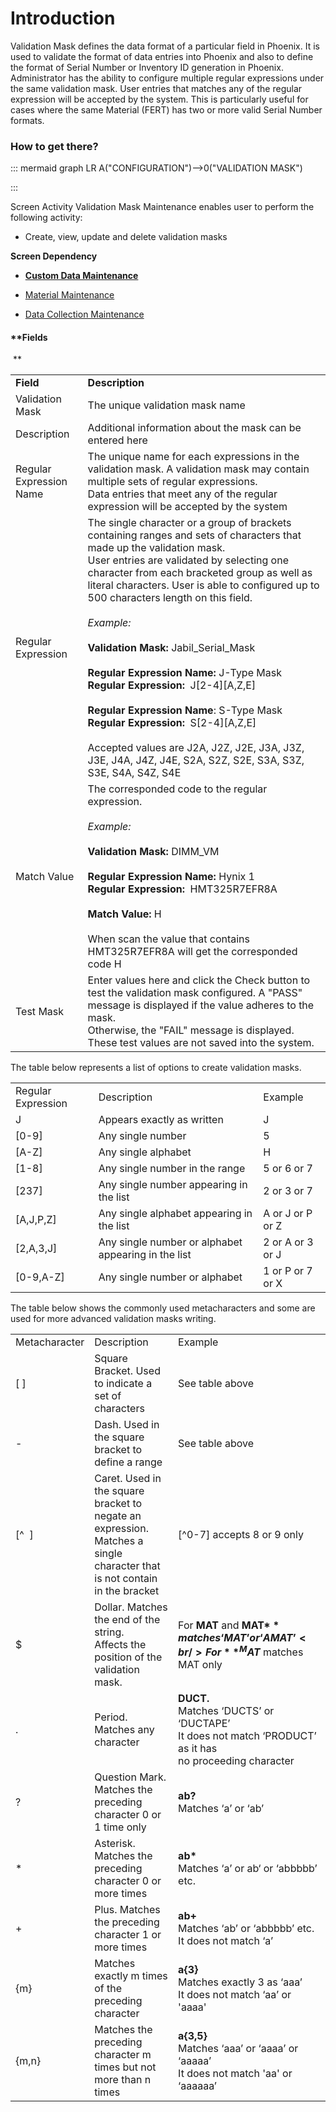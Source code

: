 # Introduction

Validation Mask defines the data format of a particular field in Phoenix. It is used to validate the format of data entries into Phoenix and also to define the format of Serial Number or Inventory ID generation in Phoenix. Administrator has the ability to configure multiple regular expressions under the same validation mask. User entries that matches any of the regular expression will be accepted by the system. This is particularly useful for cases where the same Material (FERT) has two or more valid Serial Number formats.


### **How to get there?** 



::: mermaid
graph LR
A("CONFIGURATION")-->0("VALIDATION MASK")

:::

Screen Activity
Validation Mask Maintenance enables user to perform the following activity:

- Create, view, update and delete validation masks

**Screen Dependency** 

- **[Custom Data Maintenance](/iFactory-JGP-MES/iFactory-JGP-MES-Home/iFactory-JGP-MS/CONTENT/General-Production/Custom-Data.md)**

- [Material Maintenance](/iFactory-JGP-MES/iFactory-JGP-MES-Home/iFactory-JGP-MS/CONTENT/Product/Material.md)

- [Data Collection Maintenance](/iFactory-JGP-MES/iFactory-JGP-MES-Home/iFactory-JGP-MS/CONTENT/Data-Collect/Data-Collection.md)




#### **Fields  
 **

|     |     |
| --- | --- |
| **Field** | **Description** |
| Validation Mask | The unique validation mask name |
| Description | Additional information about the mask can be entered here |
| Regular Expression Name | The unique name for each expressions in the validation mask. A validation mask may contain multiple sets of regular expressions.  <br />Data entries that meet any of the regular expression will be accepted by the system |
| Regular Expression | The single character or a group of brackets containing ranges and sets of characters that made up the validation mask.  <br />User entries are validated by selecting one character from each bracketed group as well as literal characters. User is able to configured up to 500 characters length on this field.<br /><br />_Example:_<br /><br />**Validation Mask:** Jabil\_Serial\_Mask  <br />  <br />**Regular Expression Name:** J-Type Mask  <br />**Regular Expression:**  J\[2-4\]\[A,Z,E\]<br /><br />**Regular Expression Name**: S-Type Mask  <br />**Regular Expression:**  S\[2-4\]\[A,Z,E\]<br /><br />Accepted values are J2A, J2Z, J2E, J3A, J3Z, J3E, J4A, J4Z, J4E, S2A, S2Z, S2E, S3A, S3Z, S3E, S4A, S4Z, S4E |
| Match Value | The corresponded code to the regular expression.<br /><br />_Example:_<br /><br />**Validation Mask:** DIMM\_VM<br /><br />**Regular Expression Name:** Hynix 1  <br />**Regular Expression:**  HMT325R7EFR8A<br /><br />**Match Value:** H<br /><br />When scan the value that contains HMT325R7EFR8A will get the corresponded code H |
| Test Mask | Enter values here and click the Check button to test the validation mask configured. A "PASS" message is displayed if the value adheres to the mask.  <br />Otherwise, the "FAIL" message is displayed. These test values are not saved into the system. |

  
The table below represents a list of options to create validation masks.

|     |     |     |
| --- | --- | --- |
| Regular Expression | Description | Example |
| J   | Appears exactly as written | J   |
| \[0-9\] | Any single number | 5   |
| \[A-Z\] | Any single alphabet | H   |
| \[1-8\] | Any single number in the range | 5 or 6 or 7 |
| \[237\] | Any single number appearing in the list | 2 or 3 or 7 |
| \[A,J,P,Z\] | Any single alphabet appearing in the list | A or J or P or Z |
| \[2,A,3,J\] | Any single number or alphabet appearing in the list | 2 or A or 3 or J |
| \[0-9,A-Z\] | Any single number or alphabet | 1 or P or 7 or X |

  
The table below shows the commonly used metacharacters and some are used for more advanced validation masks writing.

|     |     |     |
| --- | --- | --- |
| Metacharacter | Description | Example |
| \[ \] | Square Bracket. Used to indicate a set of characters | See table above |
| \-  | Dash. Used in the square bracket to define a range | See table above |
| \[^  \] | Caret. Used in the square bracket to negate an expression.    <br />Matches a single character that is not contain in the bracket | \[^0-7\] accepts 8 or 9 only |
| $   | Dollar. Matches the end of the string.  <br />Affects the position of the validation mask. | For **MAT** and **MAT$** matches ‘MAT’ or ‘AMAT’  <br />For **^MAT$** matches MAT only  |
| .   | Period. Matches any character | **DUCT.**  <br />Matches ‘DUCTS’ or ‘DUCTAPE’  <br />It does not match ‘PRODUCT’ as it has  <br />no proceeding character |
| ?   | Question Mark. Matches the preceding character 0 or 1 time only | **ab?**  <br />Matches ‘a’ or ‘ab’ |
| \*  | Asterisk. Matches the preceding character 0 or more times | **ab\***  <br />Matches ‘a’ or ab‘ or ‘abbbbb’ etc. |
| +   | Plus. Matches the preceding character 1 or more times | **ab+**  <br />Matches ‘ab’ or ‘abbbbb’ etc.  <br />It does not match ‘a’ |
| {m} | Matches exactly m times of the preceding character | **a{3}**  <br />Matches exactly 3 as ‘aaa’  <br />It does not match ‘aa’ or 'aaaa' |
| {m,n} | Matches the preceding character m times but not more than n times | **a{3,5}**  <br />Matches ‘aaa’ or ‘aaaa’ or ‘aaaaa’  <br />It does not match 'aa' or ‘aaaaaa’ |